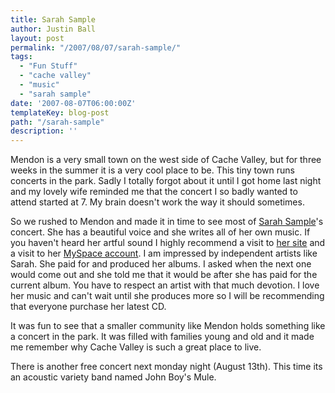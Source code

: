 ```yaml
---
title: Sarah Sample
author: Justin Ball
layout: post
permalink: "/2007/08/07/sarah-sample/"
tags:
  - "Fun Stuff"
  - "cache valley"
  - "music"
  - "sarah sample"
date: '2007-08-07T06:00:00Z'
templateKey: blog-post
path: "/sarah-sample"
description: ''
---
```


Mendon is a very small town on the west side of Cache Valley, but for three weeks in the summer it is a very cool place to be. This tiny town runs concerts in the park. Sadly I totally forgot about it until I got home last night and my lovely wife reminded me that the concert I so badly wanted to attend started at 7. My brain doesn't work the way it should sometimes.

So we rushed to Mendon and made it in time to see most of [Sarah Sample][1]'s concert. She has a beautiful voice and she writes all of her own music. If you haven't heard her artful sound I highly recommend a visit to [her site][1] and a visit to her [MySpace account][2]. I am impressed by independent artists like Sarah. She paid for and produced her albums. I asked when the next one would come out and she told me that it would be after she has paid for the current album. You have to respect an artist with that much devotion. I love her music and can't wait until she produces more so I will be recommending that everyone purchase her latest CD.

 [1]: http://www.sarahsample.com/
 [2]: http://www.myspace.com/sarahsamplemusic

It was fun to see that a smaller community like Mendon holds something like a concert in the park. It was filled with families young and old and it made me remember why Cache Valley is such a great place to live.

There is another free concert next monday night (August 13th). This time its an acoustic variety band named John Boy's Mule.
